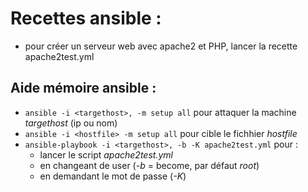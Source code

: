 # Recettes ansible :
* pour créer un serveur web avec apache2 et PHP, lancer la recette apache2test.yml

## Aide mémoire ansible :
* `ansible -i <targethost>, -m setup all` pour attaquer la machine *targethost* (ip ou nom)
* `ansible -i <hostfile> -m setup all` pour cible le fichhier *hostfile*
* `ansible-playbook -i <targethost>, -b -K apache2test.yml` pour :
  * lancer le script *apache2test.yml*
  * en changeant de user (*-b* = become, par défaut *root*)
  * en demandant le mot de passe (*-K*)
  
  
  
